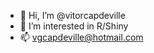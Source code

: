 - 👋 Hi, I’m @vitorcapdeville
- 👀 I’m interested in R/Shiny
- 📫 vgcapdeville@hotmail.com

<!---
vitorcapdeville/vitorcapdeville is a ✨ special ✨ repository because its `README.md` (this file) appears on your GitHub profile.
You can click the Preview link to take a look at your changes.
--->
